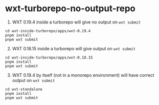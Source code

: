 # wxt-turborepo-no-output-repo

1. WXT 0.19.4 inside a turborepo will give no output on `wxt submit`
```
cd wxt-inside-turborepo/apps/wxt-0.19.4
pnpm install
pnpm wxt submit
```

2. WXT 0.18.15 inside a turborepo will give output on `wxt submit`
```
cd wxt-inside-turborepo/apps/wxt-0.18.15
pnpm install
pnpm wxt submit
```

3. WXT 0.19.4 by itself (not in a monorepo environment) will have correct output on `wxt submit`
```
cd wxt-standalone
pnpm install
pnpm wxt submit
```
